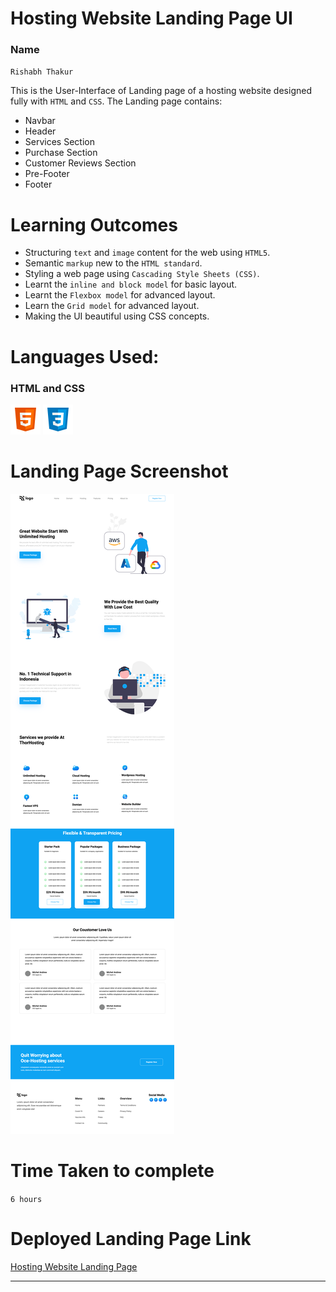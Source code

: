 # Hosting Website Landing Page UI

### Name

`Rishabh Thakur`

This is the User-Interface of Landing page of a hosting website designed fully with `HTML` and `CSS`. The Landing page contains:

- Navbar
- Header
- Services Section
- Purchase Section
- Customer Reviews Section
- Pre-Footer
- Footer

# Learning Outcomes

- Structuring `text` and `image` content for the web using `HTML5`.
- Semantic `markup` new to the `HTML standard`.
- Styling a web page using `Cascading Style Sheets (CSS)`.
- Learnt the `inline and block model` for basic layout.
- Learnt the `Flexbox model` for advanced layout.
- Learn the `Grid model` for advanced layout.
- Making the UI beautiful using CSS concepts.

# Languages Used:

### HTML and CSS

![HTML](./readme-icons/html.png)
![CSS](./readme-icons/css.png)

# Landing Page Screenshot

![](assets/screencapture-127-0-0-1-5500-index-html-2022-07-27-12_54_08.png)

# Time Taken to complete

`6 hours`

# Deployed Landing Page Link

[Hosting Website Landing Page](https://hosting-landing-page.vercel.app/)

---

